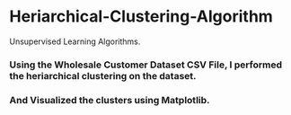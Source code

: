 # Heriarchical-Clustering-Algorithm
Unsupervised Learning Algorithms.

### Using the Wholesale Customer Dataset CSV File, I performed the heriarchical clustering on the dataset.
### And Visualized the clusters using Matplotlib.
